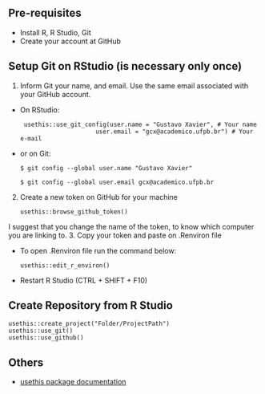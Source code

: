 Pre-requisites
--------------
- Install R, R Studio, Git
- Create your account at GitHub

Setup Git on RStudio (is necessary only once)
---------------------------------------------
1. Inform Git your name, and email. Use the same email associated with your GitHub account.
  - On RStudio:
     ```
      usethis::use_git_config(user.name = "Gustavo Xavier", # Your name
                          user.email = "gcx@academico.ufpb.br") # Your e-mail
      ```
   - or on Git:
      ```
      $ git config --global user.name "Gustavo Xavier"

      $ git config --global user.email gcx@academico.ufpb.br
      ```

2. Create a new token on GitHub for your machine
      ```
      usethis::browse_github_token()
      ```
I suggest that you change the name of the token, to know which computer you are linking to.
3. Copy your token and paste on .Renviron file
  - To open .Renviron file run the command below:
      ```
      usethis::edit_r_environ()
      ```
  - Restart R Studio (CTRL + SHIFT + F10)

Create Repository from R Studio
-------------------------------
```
usethis::create_project("Folder/ProjectPath")
usethis::use_git()
usethis::use_github()

```

Others
------
- [usethis package documentation](https://usethis.r-lib.org/reference/create_package.html)
